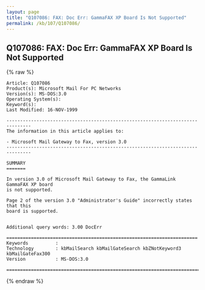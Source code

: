 ```yaml
---
layout: page
title: "Q107086: FAX: Doc Err: GammaFAX XP Board Is Not Supported"
permalink: /kb/107/Q107086/
---
```


## Q107086: FAX: Doc Err: GammaFAX XP Board Is Not Supported

{% raw %}

	Article: Q107086
	Product(s): Microsoft Mail For PC Networks
	Version(s): MS-DOS:3.0
	Operating System(s): 
	Keyword(s): 
	Last Modified: 16-NOV-1999
	
	-------------------------------------------------------------------------------
	The information in this article applies to:
	
	- Microsoft Mail Gateway to Fax, version 3.0 
	-------------------------------------------------------------------------------
	
	SUMMARY
	=======
	
	In version 3.0 of Microsoft Mail Gateway to Fax, the GammaLink GammaFAX XP board
	is not supported.
	
	Page 2 of the version 3.0 "Administrator's Guide" incorrectly states that this
	board is supported.
	
	
	Additional query words: 3.00 DocErr
	
	======================================================================
	Keywords          :  
	Technology        : kbMailSearch kbMailGateSearch kbZNotKeyword3 kbMailGateFax300
	Version           : MS-DOS:3.0
	
	=============================================================================
	

{% endraw %}

